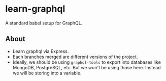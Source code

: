 # learn-graphql

A standard babel setup for GraphQL.

## About

- Learn graphql via Express.
- Each branches merged are different versions of the project.
- Ideally, we should be using `graphql-tools` to export into databases like MongoDB, PostgreSQL, etc. But we won't be using those here. Instead we will be storing into a variable.
